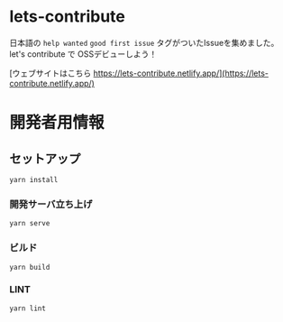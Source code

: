 # lets-contribute

日本語の `help wanted` `good first issue` タグがついたIssueを集めました。
let's contribute で OSSデビューしよう！

[ウェブサイトはこちら https://lets-contribute.netlify.app/](https://lets-contribute.netlify.app/)


# 開発者用情報

## セットアップ
```
yarn install
```

### 開発サーバ立ち上げ
```
yarn serve
```

### ビルド
```
yarn build
```

### LINT
```
yarn lint
```
